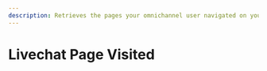 ```yaml
---
description: Retrieves the pages your omnichannel user navigated on your website.
---
```


# Livechat Page Visited

